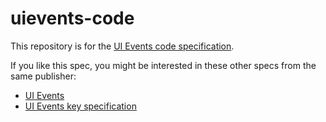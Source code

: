# uievents-code

This repository is for the [UI Events code specification](https://w3c.github.io/uievents-code/).

If you like this spec, you might be interested in these other specs from the same publisher:

* [UI Events](https://w3c.github.io/uievents/)
* [UI Events key specification](https://w3c.github.io/uievents-key/)